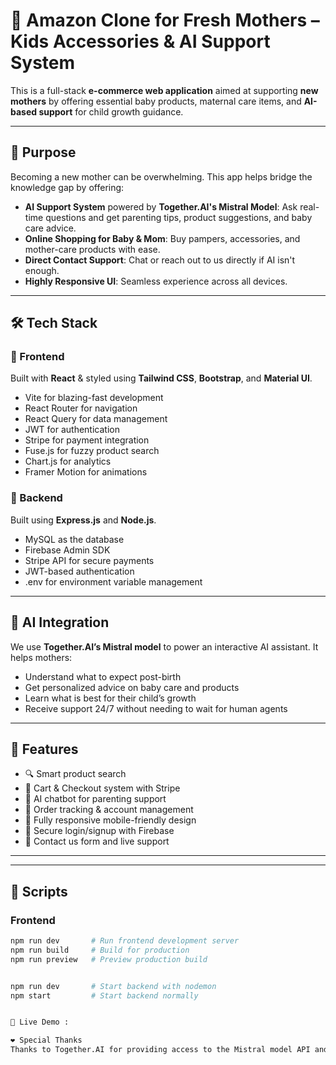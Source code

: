 # 👶 Amazon Clone for Fresh Mothers – Kids Accessories & AI Support System

This is a full-stack **e-commerce web application** aimed at supporting **new mothers** by offering essential baby products, maternal care items, and **AI-based support** for child growth guidance. 

---

## 🧠 Purpose

Becoming a new mother can be overwhelming. This app helps bridge the knowledge gap by offering:

- **AI Support System** powered by **Together.AI's Mistral Model**: Ask real-time questions and get parenting tips, product suggestions, and baby care advice.
- **Online Shopping for Baby & Mom**: Buy pampers, accessories, and mother-care products with ease.
- **Direct Contact Support**: Chat or reach out to us directly if AI isn't enough.
- **Highly Responsive UI**: Seamless experience across all devices.

---

## 🛠 Tech Stack

### 🔹 Frontend
Built with **React** & styled using **Tailwind CSS**, **Bootstrap**, and **Material UI**.

- Vite for blazing-fast development
- React Router for navigation
- React Query for data management
- JWT for authentication
- Stripe for payment integration
- Fuse.js for fuzzy product search
- Chart.js for analytics
- Framer Motion for animations

### 🔸 Backend
Built using **Express.js** and **Node.js**.

- MySQL as the database
- Firebase Admin SDK
- Stripe API for secure payments
- JWT-based authentication
- .env for environment variable management

---

## 🤖 AI Integration

We use **Together.AI’s Mistral model** to power an interactive AI assistant. It helps mothers:

- Understand what to expect post-birth
- Get personalized advice on baby care and products
- Learn what is best for their child’s growth
- Receive support 24/7 without needing to wait for human agents

---

## 🚀 Features

- 🔍 Smart product search
- 🛒 Cart & Checkout system with Stripe
- 🧠 AI chatbot for parenting support
- 🧾 Order tracking & account management
- 📱 Fully responsive mobile-friendly design
- 🔐 Secure login/signup with Firebase
- 💬 Contact us form and live support

---

---

## 🧪 Scripts

### Frontend

```bash
npm run dev       # Run frontend development server
npm run build     # Build for production
npm run preview   # Preview production build


npm run dev       # Start backend with nodemon
npm start         # Start backend normally


🛒 Live Demo :

❤️ Special Thanks
Thanks to Together.AI for providing access to the Mistral model API and enabling intelligent parenting support.


